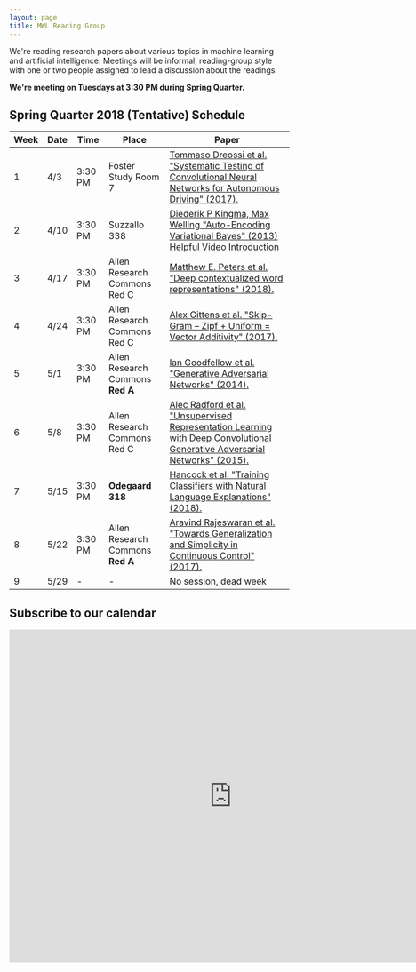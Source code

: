```yaml
---
layout: page
title: MWL Reading Group
---
```


We're reading research papers about various topics in machine learning and
artificial intelligence. Meetings will be informal, reading-group style with one
or two people assigned to lead a discussion about the readings.

**We're meeting on Tuesdays at 3:30 PM during Spring Quarter.**

## Spring Quarter 2018 (Tentative) Schedule

| Week | Date | Time | Place | Paper |
|------|------|---------|---------|----------------------------------------------------------------------------------------------------------------------------------------------------------------------------------------------------------------------------------------------------------------|
| 1 | 4/3 | 3:30 PM | Foster Study Room 7 | [Tommaso Dreossi et al. "Systematic Testing of Convolutional Neural Networks for Autonomous Driving" (2017).](https://arxiv.org/abs/1708.03309) |
| 2 | 4/10 | 3:30 PM | Suzzallo 338 | [Diederik P Kingma, Max Welling "Auto-Encoding Variational Bayes" (2013)](https://arxiv.org/abs/1312.6114) <br> [Helpful Video Introduction](https://www.youtube.com/watch?v=9zKuYvjFFS8) |
| 3 | 4/17 | 3:30 PM | Allen Research Commons Red C | [Matthew E. Peters et al. "Deep contextualized word representations" (2018).](https://arxiv.org/abs/1802.05365)  | 
| 4 | 4/24 | 3:30 PM | Allen Research Commons Red C | [Alex Gittens et al. "Skip-Gram – Zipf + Uniform = Vector Additivity" (2017).](http://www.aclweb.org/anthology/P17-1007) |
| 5 | 5/1 | 3:30 PM | Allen Research Commons <b>Red A</b> | [Ian Goodfellow et al. "Generative Adversarial Networks" (2014).](https://arxiv.org/abs/1406.2661) |
| 6 | 5/8 | 3:30 PM | Allen Research Commons Red C | [Alec Radford et al. "Unsupervised Representation Learning with Deep Convolutional Generative Adversarial Networks" (2015).](https://arxiv.org/abs/1511.06434) |
| 7 | 5/15 | 3:30 PM | <b>Odegaard 318</b> | [Hancock et al. "Training Classifiers with Natural Language Explanations" (2018).](https://arxiv.org/abs/1805.03818) |
| 8 | 5/22 | 3:30 PM | Allen Research Commons <b>Red A</b> | [Aravind Rajeswaran et al. "Towards Generalization and Simplicity in Continuous Control" (2017).](https://arxiv.org/abs/1703.02660) |
| 9 | 5/29 | - | - | No session, dead week |


## Subscribe to our calendar

<iframe src="https://calendar.google.com/calendar/embed?src=n1h36rcrbe7fj7fk78bthomjt8%40group.calendar.google.com&ctz=America/Los_Angeles" style="border: 0" width="800" height="600" frameborder="0" scrolling="no"></iframe>
